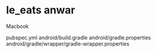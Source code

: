 # le_eats anwar

 
Macbook 

pubspec.yml
android/build.gradle
android/gradle.properties
android/gradle/wrapper/gradle-wrapper.properties



